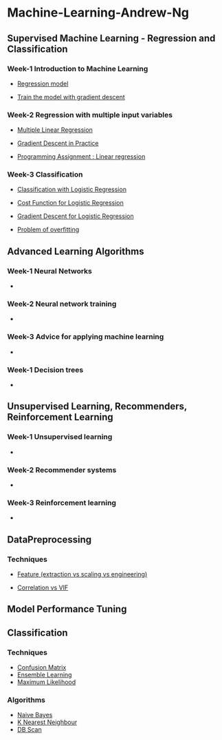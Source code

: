 # Machine-Learning-Andrew-Ng

## Supervised Machine Learning - Regression and Classification
### Week-1 Introduction to Machine Learning
<ul>
<li> <a href = 'https://github.com/PrashanthSingaravelan/Machine-Learning-Andrew-Ng/blob/main/Lecture%20Notes/Course-1_Supervised%20Machine%20Learning%20-%20Regression%20and%20Classification/1_Introduction%20to%20Machine%20Learning/1_Regression%20model.pdf'>Regression model</a></li>
</ul>

<ul>
<li> <a href ='https://github.com/PrashanthSingaravelan/Machine-Learning-Andrew-Ng/blob/main/Lecture%20Notes/Course-1_Supervised%20Machine%20Learning%20-%20Regression%20and%20Classification/1_Introduction%20to%20Machine%20Learning/2_Train%20the%20model%20with%20gradient%20descent.pdf'>Train the model with gradient descent</a></li>
</ul>

### Week-2 Regression with multiple input variables

<ul>
<li> <a href ='https://github.com/PrashanthSingaravelan/Machine-Learning-Andrew-Ng/blob/main/Course-1_Supervised%20Machine%20Learning%20-%20Regression%20and%20Classification/2_Regression%20with%20multiple%20input%20variables/lecture%20notes/1_Multiple%20Linear%20Regression.docx'>Multiple Linear Regression</a></li>
</ul>

<ul>
<li> <a href ='https://github.com/PrashanthSingaravelan/Machine-Learning-Andrew-Ng/blob/main/Course-1_Supervised%20Machine%20Learning%20-%20Regression%20and%20Classification/2_Regression%20with%20multiple%20input%20variables/lecture%20notes/2_Gradient%20Descent%20in%20Practice.docx'>Gradient Descent in Practice</a></li>
</ul>

<ul>
<li> <a href = "https://github.com/PrashanthSingaravelan/Machine-Learning-Andrew-Ng/blob/main/Course-1_Supervised%20Machine%20Learning%20-%20Regression%20and%20Classification/2_Regression%20with%20multiple%20input%20variables/assignment/C1_W2_Linear_Regression.ipynb">Programming Assignment : Linear regression</a>
</li>
</ul>

### Week-3 Classification

<ul>
<li> <a href =''>Classification with Logistic Regression</a></li>
</ul>

<ul>
<li> <a href =''>Cost Function for Logistic Regression</a></li>
</ul>

<ul>
<li> <a href =''>Gradient Descent for Logistic Regression</a></li>
</ul>

<ul>
<li> <a href =''>Problem of overfitting</a></li>
</ul>

## Advanced Learning Algorithms
### Week-1 Neural Networks
<ul>
<li> <a href =''></a></li>
</ul>

### Week-2 Neural network training
<ul>
<li> <a href =''></a></li>
</ul>

### Week-3 Advice for applying machine learning
<ul>
<li> <a href =''></a></li>
</ul>

### Week-1 Decision trees
<ul>
<li> <a href =''></a></li>
</ul>

## Unsupervised Learning, Recommenders, Reinforcement Learning
### Week-1 Unsupervised learning
<ul>
<li> <a href =''></a></li>
</ul>

### Week-2 Recommender systems
<ul>
<li> <a href =''></a></li>
</ul>

### Week-3 Reinforcement learning
<ul>
<li> <a href =''></a></li>
</ul>

## DataPreprocessing
### Techniques
<ul>
<li><a href = "https://github.com/PrashanthSingaravelan/Machine-Learning-Andrew-Ng/blob/main/ml_concepts/data-preprocessing/features.docx">Feature (extraction vs scaling vs engineering)</a>
</li>
</ul>

<ul>
<li><a href = "https://github.com/PrashanthSingaravelan/Machine-Learning-Andrew-Ng/blob/main/ml_concepts/data-preprocessing/difference%20between%20correliation%20and%20vif.docx">Correlation vs VIF</a>
</li>
</ul>

## Model Performance Tuning


## Classification

### Techniques
<ul>
<li> <a href = 'https://github.com/PrashanthSingaravelan/Machine-Learning-Andrew-Ng/blob/main/ml_concepts/classification/confusion_matrix.docx'>Confusion Matrix</a> </li>
<li> <a href = 'https://github.com/PrashanthSingaravelan/Machine-Learning-Andrew-Ng/blob/main/ml_concepts/classification/ensemble%20learning.docx'>Ensemble Learning</a> </li>
<li> <a href = 'https://github.com/PrashanthSingaravelan/Machine-Learning-Andrew-Ng/blob/main/ml_concepts/classification/maximum_likelihood.docx'>Maximum Likelihood</a> </li>
</ul>

### Algorithms
<ul>
<li> <a href = "https://github.com/PrashanthSingaravelan/Machine-Learning-Andrew-Ng/blob/main/ml_concepts/classification/naive_bayes.docx">Naive Bayes</a> </li>
<li> <a href = 'https://github.com/PrashanthSingaravelan/Machine-Learning-Andrew-Ng/blob/main/ml_concepts/classification/k_nearest_neighbor.docx'>K Nearest Neighbour</a> </li>
<li> <a href = 'https://github.com/PrashanthSingaravelan/Machine-Learning-Andrew-Ng/blob/main/ml_concepts/classification/dbscan.docx'>DB Scan</a> </li>
</ul>
